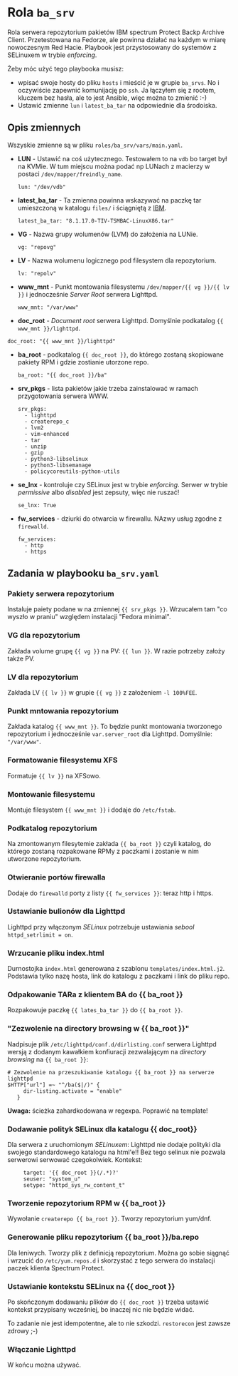 # Rola `ba_srv`

Rola serwera repozytorium pakietów IBM spectrum Protect Backp Archive Client.
Przetestowana na Fedorze, ale powinna działać na każdym w miarę nowoczesnym Red Hacie.
Playbook jest przystosowany do systemów z SELinuxem w trybie *enforcing*.

Żeby móc użyć tego playbooka musisz:

- wpisać swoje hosty do pliku `hosts` i mieścić je w grupie `ba_srvs`. No i oczywiście zapewnić komunijację po `ssh`. Ja łączyłem się z rootem, kluczem  bez hasła, ale to jest Ansible, więc można to zmienić :-) 
- Ustawić zmienne `lun` i `latest_ba_tar` na odpowiednie dla środoiska.

## Opis zmiennych

Wszyskie zmienne są w pliku `roles/ba_srv/vars/main.yaml`.

 - **LUN** - Ustawić na coś użytecznego. Testowałem to na `vdb`  bo target był na KVMie. W tum miejscu można podać np LUNach z macierzy w postaci `/dev/mapper/freindly_name`.

     `lun: "/dev/vdb"` 
- **latest_ba_tar** - Ta zmienna powinna wskazywać na paczkę tar umieszczoną w katalogu `files/` i ściągniętą z [IBM](http://ftp.software.ibm.com/storage/tivoli-storage-management/maintenance/client/).

     `latest_ba_tar: "8.1.17.0-TIV-TSMBAC-LinuxX86.tar"`

- **VG** - Nazwa grupy wolumenów (LVM) do założenia na LUNie.

     `vg: "repovg"`

- **LV** - Nazwa wolumenu logicznego pod filesystem dla repozytorium.

     `lv: "repolv"`

- **www_mnt** - Punkt montowania filesystemu `/dev/mapper/{{ vg }}/{{ lv }}` i jednocześnie *Server Root* serwera Lighttpd.

     `www_mnt: "/var/www"`

- **doc_root** - *Document root* serwera Lighttpd. Domyślnie podkatalog `{{ www_mnt }}/lighttpd`.

`doc_root: "{{ www_mnt }}/lighttpd"`

- **ba_root** - podkatalog `{{ doc_root }}`, do którego zostaną skopiowane pakiety RPM i gdzie zostianie utorzone repo.

     `ba_root: "{{ doc_root }}/ba"`

- **srv_pkgs** - lista pakietów jakie trzeba zainstalować w ramach przygotowania serwera WWW.

     ```
     srv_pkgs:
       - lighttpd
       - createrepo_c
       - lvm2
       - vim-enhanced
       - tar
       - unzip
       - gzip
       - python3-libselinux
       - python3-libsemanage
       - policycoreutils-python-utils
     ```

- **se_lnx** - kontroluje czy SELinux jest w trybie *enforcing*. Serwer w trybie *permissive* albo *disabled* jest zepsuty, więc nie ruszać!

     `se_lnx: True`

- **fw_services** - dziurki do otwarcia w firewallu. NAzwy usług zgodne z `firewalld`.

     ```
     fw_services:
       - http
       - https
     ```

## Zadania w playbooku `ba_srv.yaml`

### Pakiety serwera repozytorium

Instaluje paiety podane w na zmiennej `{{ srv_pkgs }}`. Wrzucałem tam "co wyszło w praniu" względem instalacji "Fedora minimal".

### VG dla repozytorium

Zakłada volume grupę `{{ vg }}` na PV: `{{ lun }}`. W razie potrzeby założy także PV.

### LV dla repozytorium

Zakłada LV `{{ lv }}` w grupie `{{ vg }}` z założeniem `-l 100%FEE`.

### Punkt mntowania repozytorium

Zakłada katalog `{{ www_mnt }}`. To będzie punkt montowania tworzonego repozytorium i jednocześnie `var.server_root` dla Lighttpd. Domyślnie: `"/var/www"`.

### Formatowanie filesystemu XFS

Formatuje `{{ lv }}` na XFSowo.

### Montowanie filesystemu

Montuje filesystem `{{ www_mnt }}` i dodaje do `/etc/fstab`.

### Podkatalog repozytorium

Na zmontowanym filesytemie zakłada `{{ ba_root }}` czyli katalog, do którego zostaną rozpakowane RPMy z paczkami i zostanie w nim utworzone repozytorium.

### Otwieranie portów firewalla

Dodaje do `firewalld` porty z listy `{{ fw_services }}`: teraz http i https.

### Ustawianie bulionów dla Lighttpd

Lighttpd przy włączonym *SELinux* potrzebuje ustawiania *sebool* `httpd_setrlimit = on`.

### Wrzucanie pliku index.html

Durnostojka `index.html` generowana z szablonu `templates/index.html.j2`. Podstawia tylko nazę hosta, link do katalogu z paczkami i link do pliku repo.

### Odpakowanie TARa z klientem BA do {{ ba_root }}

Rozpakowuje paczkę `{{ lates_ba_tar }}` do `{{ ba_root }}`. 

### "Zezwolenie na directory browsing w {{ ba_root }}"

Nadpisuje plik `/etc/lighttpd/conf.d/dirlisting.conf` serwera Lighttpd wersją z dodanym kawałkiem konfiuracji zezwalającym na *directory browsing* na `{{ ba_root }}`:

```
# Zezwolenie na przeszukiwanie katalogu {{ ba_root }} na serwerze lighttpd
$HTTP["url"] =~ "^/ba($|/)" {
     dir-listing.activate = "enable" 
   }
```

**Uwaga:** ścieżka zahardkodowana w regexpa. Poprawić na template!

### Dodawanie polityk SELinux dla katalogu {{ doc_root}}

Dla serwera z uruchomionym *SELinuxem*: Lighttpd nie dodaje polityki dla swojego standardowego katalogu na html'e!! Bez tego selinux nie pozwala serwerowi serwować czegokolwiek. Kontekst:

```
     target: '{{ doc_root }}(/.*)?'
     seuser: "system_u"
     setype: "httpd_sys_rw_content_t"
```

### Tworzenie repozytorium RPM w {{ ba_root }}

Wywołanie `createrepo {{ ba_root }}`. Tworzy repozytorium yum/dnf. 

### Generowanie pliku repozytorium {{ ba_root }}/ba.repo

Dla leniwych. Tworzy plik z definicją repozytorium. Można go sobie siągnąć i wrzucić do `/etc/yum.repos.d` i skorzystać z tego serwera do instalacji paczek klienta Spectrum Protect.

### Ustawianie kontekstu SELinux na {{ doc_root }}

Po skończonym dodawaniu plików do `{{ doc_root }}` trzeba ustawić kontekst przypisany wcześniej, bo inaczej nic nie będzie widać. 

To zadanie nie jest idempotentne, ale to nie szkodzi. `restorecon` jest zawsze zdrowy ;-)

### Włączanie Lighttpd

W końcu można używać.
